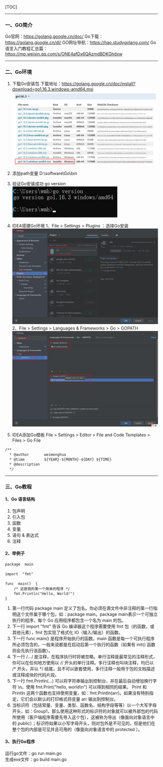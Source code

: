 [TOC]

---

### 一、GO简介
Go官网：https://golang.google.cn/doc/
Go下载：https://golang.google.cn/dl/
GO网址导航：https://hao.studygolang.com/
Go语言入门教程汇总篇：https://mp.weixin.qq.com/s/ONE4afDx6QAzmdBDKGhdxw

---

### 二、Go环境
1. 下载Go安装包
  下载地址：https://golang.google.cn/doc/install?download=go1.16.3.windows-amd64.msi
  ![](imgs/go_download.png)

2. 添加path变量
  D:\software\Go\bin

3. 验证Go安装成功
  go version
  ![](imgs/go_version.png)

4. IDEA搭建Go环境
  1、File > Settings > Plugins ：选择Go安装
  ![](imgs/go_pluguins.png)
  2、File > Settings > Languages & Frameworks > Go >  GOPATH
  ![](imgs/go_path.png)

5. IDEA添加Go模板
  File > Settings > Editor > File and Code Templates > Files > Go File
```
/**
  * @author       weimenghua
  * @time         ${YEAR}-${MONTH}-${DAY} ${TIME}
  * @description
  */
```

--- 

### 三、Go教程
#### 1、Go 语言结构
1. 包声明
2. 引入包
3. 函数
4. 变量
5. 语句 & 表达式
6. 注释

#### 2、举例子
```
package  main

import  "fmt"

func  main()  {
    /* 这是我的第一个简单的程序 */
    fmt.Println("Hello, World!")
}
```
1. 第一行代码 package main 定义了包名。你必须在源文件中非注释的第一行指明这个文件属于哪个包，如：package main。package main表示一个可独立执行的程序，每个 Go 应用程序都包含一个名为 main 的包。
2. 下一行 import "fmt" 告诉 Go 编译器这个程序需要使用 fmt 包（的函数，或其他元素），fmt 包实现了格式化 IO（输入/输出）的函数。
3. 下一行 func main() 是程序开始执行的函数。main 函数是每一个可执行程序所必须包含的，一般来说都是在启动后第一个执行的函数（如果有 init() 函数则会先执行该函数）。
4. 下一行 /*...*/ 是注释，在程序执行时将被忽略。单行注释是最常见的注释形式，你可以在任何地方使用以 // 开头的单行注释。多行注释也叫块注释，均已以 /* 开头，并以 */ 结尾，且不可以嵌套使用，多行注释一般用于包的文档描述或注释成块的代码片段。
5. 下一行 fmt.Println(...) 可以将字符串输出到控制台，并在最后自动增加换行字符 \n。使用 fmt.Print("hello, world\n") 可以得到相同的结果。 Print 和 Println 这两个函数也支持使用变量，如：fmt.Println(arr)。如果没有特别指定，它们会以默认的打印格式将变量 arr 输出到控制台。
6. 当标识符（包括常量、变量、类型、函数名、结构字段等等）以一个大写字母开头，如：Group1，那么使用这种形式的标识符的对象就可以被外部包的代码所使用（客户端程序需要先导入这个包），这被称为导出（像面向对象语言中的 public）；标识符如果以小写字母开头，则对包外是不可见的，但是他们在整个包的内部是可见并且可用的（像面向对象语言中的 protected ）。

#### 3、执行Go程序
运行go文件：go run main.go  
生成exe文件：go build main.go
